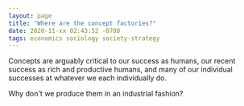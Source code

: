```yaml
---
layout: page
title: "Where are the concept factories?"
date: 2020-11-xx 02:43:52 -0700
tags: economics sociology society-strategy
---
```

Concepts are arguably critical to our success as humans, our recent success as rich and productive humans, and many of our individual successes at whatever we each individually do.

Why don't we produce them in an industrial fashion?

